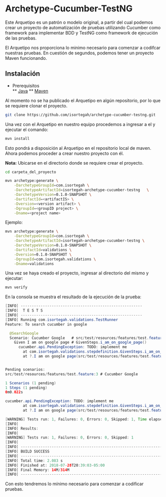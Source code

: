# Archetype-Cucumber-TestNG


Este Arquetipo es un patrón o modelo original, a partir del cual podemos crear un proyecto de automatización de pruebas utilizando Cucumber como framework para implementar BDD y TestNG como framework de ejecución de las pruebas. 

El Arquetipo nos proporciona lo minimo necesario para comenzar a codifcar nuestras pruebas. En cuestión de segundos, podemos tener un proyecto Maven funcionando.


## Instalación

* Prerequisitos  
    ** [Java](http://www.oracle.com/technetwork/java/javase/downloads/jdk8-downloads-2133151.html)
    ** [Maven](https://maven.apache.org/download.cgi)

Al momento no se ha publicado el Arquetipo en algún repositorio, por lo que se requiere clonar el proyecto.

```bash
git clone https://github.com/isortegah/archetype-cucumber-testng.git
```

Una vez con el Arquetipo en nuestro equipo procedemos a ingresar a el y ejecutar el comando:

```bash
mvn install
```

Esto pondrá a disposición al Arquetipo en el repositorio local de maven. Ahora podemos proceder a crear nuestro proyecto con él.

**Nota:** Ubicarse en el directorio donde se requiere crear el proyecto.

```bash
cd carpeta_del_proyecto
```

```bash
mvn archetype:generate \
	-DarchetypeGroupId=com.isortegah \
	-DarchetypeArtifactId=isortegah-archetype-cucumber-testng	\
	-DarchetypeVersion=0.1.0-SNAPSHOT \
	-DartifactId=<artifactIS> \
	-Dversion=<version artifact> \
	-DgroupId=<groupID project>	\
	-Dname=<project name>
```

Ejemplo:

```bash
mvn archetype:generate \
	-DarchetypeGroupId=com.isortegah \
	-DarchetypeArtifactId=isortegah-archetype-cucumber-testng \
	-DarchetypeVersion=0.1.0-SNAPSHOT \
	-DartifactId=validations \
	-Dversion=0.1.0-SNAPSHOT \
	-DgroupId=com.isortegah.validations \
	-Dname=validations
```
Una vez se haya creado el proyecto, ingresar al directorio del mismo y ejecutar:

```bash
mvn verify
```
En la consola se muestra el resultado de la ejecución de la prueba: 

```java
[INFO] -------------------------------------------------------
[INFO]  T E S T S
[INFO] -------------------------------------------------------
[INFO] Running com.isortegah.validations.TestRunner
Feature: To search cucumber in google

  @SearchGoogle
  Scenario: Cucumber Google   # src/test/resources/features/test.feature:3
    Given I am on google page # GivenSteps.i_am_on_google_page()
      cucumber.api.PendingException: TODO: implement me
        at com.isortegah.validations.stepdefinition.GivenSteps.i_am_on_google_page(GivenSteps.java:16)
        at ?.I am on google page(src/test/resources/features/test.feature:4)


Pending scenarios:
src/test/resources/features/test.feature:3 # Cucumber Google

1 Scenarios (1 pending)
1 Steps (1 pending)
0m0.022s

cucumber.api.PendingException: TODO: implement me
        at com.isortegah.validations.stepdefinition.GivenSteps.i_am_on_google_page(GivenSteps.java:16)
        at ?.I am on google page(src/test/resources/features/test.feature:4)

[WARNING] Tests run: 1, Failures: 0, Errors: 0, Skipped: 1, Time elapsed: 0.349 s - in com.isortegah.validations.TestRunner
[INFO]
[INFO] Results:
[INFO]
[WARNING] Tests run: 1, Failures: 0, Errors: 0, Skipped: 1
[INFO]
[INFO] ------------------------------------------------------------------------
[INFO] BUILD SUCCESS
[INFO] ------------------------------------------------------------------------
[INFO] Total time: 2.083 s
[INFO] Finished at: 2018-07-28T20:39:03-05:00
[INFO] Final Memory: 14M/314M
[INFO] ------------------------------------------------------------------------
```
Con esto tendremos lo mínimo necesario para comenzar a codificar pruebas.
